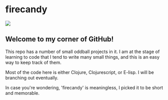 # firecandy

![](http://forum.driveonwood.com/uploads/default/original/3X/d/5/d5bd6315a68d53fe255a6b040e0402f3df7cee0b.jpg)

## Welcome to my corner of GitHub!

This repo has a number of small oddball projects in it. I am at the stage of learning to code that I tend to write many small things, and this is an easy way to keep track of them.

Most of the code here is either Clojure, Clojurescript, or E-lisp. I will be branching out eventually.

In case you're wondering, 'firecandy' is meaningless, I picked it to be short and memorable.
